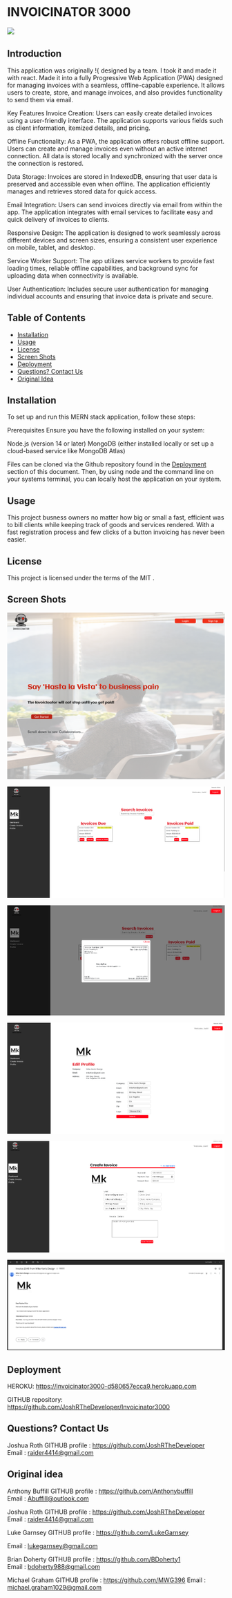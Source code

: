 # INVOICINATOR 3000
 ![](https://img.shields.io/badge/javascript-MIT-blue)

 
## Introduction
   
This application was originally !{[](https://github.com/AnthonyBuffill/invoicinator) designed by a team. I took it and made it with react. Made it into a fully Progressive Web Application (PWA) designed for managing invoices with a seamless, offline-capable experience. It allows users to create, store, and manage invoices, and also provides functionality to send them via email.

Key Features
Invoice Creation: Users can easily create detailed invoices using a user-friendly interface. The application supports various fields such as client information, itemized details, and pricing.

Offline Functionality: As a PWA, the application offers robust offline support. Users can create and manage invoices even without an active internet connection. All data is stored locally and synchronized with the server once the connection is restored.

Data Storage: Invoices are stored in IndexedDB, ensuring that user data is preserved and accessible even when offline. The application efficiently manages and retrieves stored data for quick access.

Email Integration: Users can send invoices directly via email from within the app. The application integrates with email services to facilitate easy and quick delivery of invoices to clients.

Responsive Design: The application is designed to work seamlessly across different devices and screen sizes, ensuring a consistent user experience on mobile, tablet, and desktop.

Service Worker Support: The app utilizes service workers to provide fast loading times, reliable offline capabilities, and background sync for uploading data when connectivity is available.

User Authentication: Includes secure user authentication for managing individual accounts and ensuring that invoice data is private and secure.


## Table of Contents 

- [Installation](#installation)
- [Usage](#usage)
- [License](#license)
- [Screen Shots](#screen-shots)
- [Deployment](#deployment)
- [Questions? Contact Us](#questions-contact-us)
- [Original Idea](#original-idea)


## Installation

To set up and run this MERN stack application, follow these steps:

Prerequisites
Ensure you have the following installed on your system:

Node.js (version 14 or later)
MongoDB (either installed locally or set up a cloud-based service like MongoDB Atlas)


  Files can be cloned via the Github repository found in the [Deployment](#deployment) section of this document. Then, by using node and the command line on your systems terminal, you can locally host the application on your system.


## Usage

This project busness owners no matter how big or small a fast, efficient was to bill clients while keeping track of goods and services rendered.  With a fast registration process and few clicks of a button invoicing has never been easier.

## License

This project is licensed under the terms of the MIT .


## Screen Shots 


![Screen Shot 2024-02-13 at 9 22 16 PM](https://github.com/JoshRTheDeveloper/Invoicinator3000/blob/main/Client/public/assets/home.png)


![Screen Shot 2024-02-13 at 9 22 16 PM](https://github.com/JoshRTheDeveloper/Invoicinator3000/blob/main/Client/public/assets/Dashboard.png)


![Screen Shot 2024-02-13 at 9 22 16 PM](https://github.com/JoshRTheDeveloper/Invoicinator3000/blob/main/Client/public/assets/Info.png)


![Screen Shot 2024-02-13 at 9 22 16 PM](https://github.com/JoshRTheDeveloper/Invoicinator3000/blob/main/Client/public/assets/profile.png)


![Screen Shot 2024-02-13 at 9 22 16 PM](https://github.com/JoshRTheDeveloper/Invoicinator3000/blob/main/Client/public/assets/createinvoices.png)


![Screen Shot 2024-02-13 at 9 22 16 PM](https://github.com/JoshRTheDeveloper/Invoicinator3000/blob/main/Client/public/assets/email.png)

## Deployment

HEROKU: https://invoicinator3000-d580657ecca9.herokuapp.com

GITHUB repository: https://github.com/JoshRTheDeveloper/Invoicinator3000

## Questions? Contact Us

Joshua Roth
GITHUB profile : https://github.com/JoshRTheDeveloper  
Email : raider4414@gmail.com


## Original idea


Anthony Buffill
GITHUB profile : https://github.com/Anthonybuffill  
Email : Abuffill@outlook.com

Joshua Roth
GITHUB profile : https://github.com/JoshRTheDeveloper  
Email : raider4414@gmail.com

Luke Garnsey
GITHUB profile : https://github.com/LukeGarnsey 

Email : lukegarnsey@gmail.com

Brian Doherty
GITHUB profile : https://github.com/BDoherty1  
Email : bdoherty988@gmail.com

Michael Graham
GITHUB profile : https://github.com/MWG396 
Email : michael.graham1029@gmail.com


















